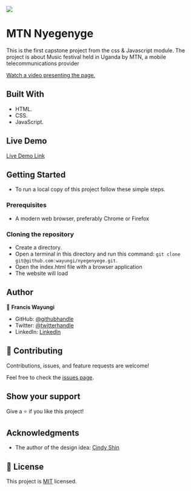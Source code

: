 ![](https://img.shields.io/badge/Microverse-blueviolet)

# MTN Nyegenyge

This is the first capstone project from the css & Javascript module. The project is about Music festival held in Uganda by MTN, a mobile telecommunications provider

[Watch a video presenting the page.](https://www.loom.com/share/1a8fec1ca6724e1a9eb124b1f3dab365)


## Built With

- HTML.
- CSS.
- JavaScript.

## Live Demo

[Live Demo Link](https://wayungi.github.io/nyegenyege/)

## Getting Started

- To run a local copy of this project follow these simple steps.

### Prerequisites

- A modern web browser, preferably Chrome or Firefox

### Cloning the repository

- Create a directory.
- Open a terminal in this directory and run this command: `git clone git@github.com:wayungi/nyegenyege.git`.
- Open the index.html file with a browser application
- The website will load



## Author

👤 **Francis Wayungi**

- GitHub: [@githubhandle](https://github.com/wayungi)
- Twitter: [@twitterhandle](https://twitter.com/FrancisWayungi)
- LinkedIn: [LinkedIn](https://linkedin.com/in/francis-wayungi-3aa626231)

## 🤝 Contributing

Contributions, issues, and feature requests are welcome!

Feel free to check the [issues page](../../issues/).

## Show your support

Give a ⭐️ if you like this project!

## Acknowledgments

- The author of the  design idea: [Cindy Shin](https://www.behance.net/adagio07)

## 📝 License

This project is [MIT](./MIT.md) licensed.

